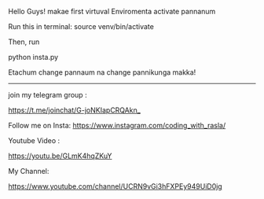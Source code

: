 Hello Guys! makae first virtuval Enviromenta activate pannanum

Run this in terminal:
    source venv/bin/activate

Then, run 

python insta.py

Etachum change pannaum na change pannikunga makka! 


__________________________________________________________________________________

join my telegram group :

https://t.me/joinchat/G-joNKIapCRQAkn_​​

Follow me on Insta:
https://www.instagram.com/coding_with_rasla/

Youtube Video :

https://youtu.be/GLmK4hqZKuY

My Channel:

https://www.youtube.com/channel/UCRN9vGi3hFXPEy949UiD0jg